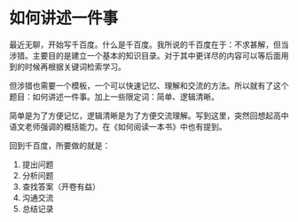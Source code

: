 # 如何讲述一件事

最近无聊，开始写千百度。什么是千百度。我所说的千百度在于：不求甚解，但当涉猎。主要目的是建立一个基本的知识目录。对于其中更详尽的内容可以等后面用到的时候再根据关键词检索学习。

但涉猎也需要一个模板，一个可以快速记忆、理解和交流的方法。所以就有了这个题目：如何讲述一件事。加上一些限定词：简单、逻辑清晰。

简单是为了方便记忆，逻辑清晰是为了方便交流理解。写到这里，突然回想起高中语文老师强调的概括能力。在《如何阅读一本书》中也有提到。

回到千百度，所要做的就是：

1. 提出问题
2. 分析问题
3. 查找答案（开卷有益）
4. 沟通交流
5. 总结记录

